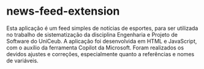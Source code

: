 # news-feed-extension
Esta aplicação é um feed simples de notícias de esportes, para ser utilizada no trabalho de sistematização da disciplina Engenharia e Projeto de Software do UniCeub.
A aplicação foi desenvolvida em HTML e JavaScript, com o auxílio da ferramenta Copilot da Microsoft.
Foram realizados os devidos ajustes e correções, especialmente quanto a referências e nomes de variáveis.
